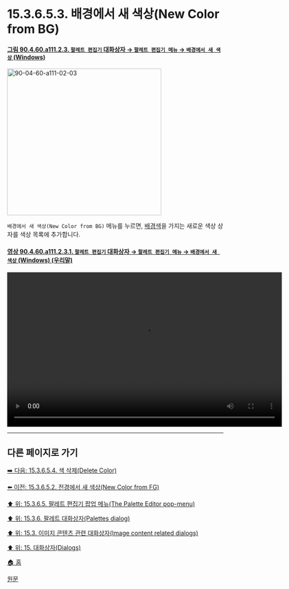 # 15.3.6.5.3. 배경에서 새 색상(New Color from BG)

<a id="90-04-60-a111-02-03"></a>

#### [그림 90.4.60.a111.2.3. `팔레트 편집기` 대화상자 → `팔레트 편집기 메뉴` → `배경에서 새 색상` (Windows)](./90-04-0060-palette_editor.md#90-04-60-a111-02-03)
<img width="359" height="342" alt="90-04-60-a111-02-03" src="https://github.com/user-attachments/assets/75c8d08d-97e9-41ba-bb63-bb469fc994d5" />

`배경에서 새 색상(New Color from BG)` 메뉴를 누르면, [배경색](./19-glossaryx-background_color.md)을 가지는 새로운 색상 상자를 색상 목록에 추가합니다.

<a id="90-04-60-a111-02-03-01"></a>

#### [영상 90.4.60.a111.2.3.1. `팔레트 편집기` 대화상자 → `팔레트 편집기 메뉴` → `배경에서 새 색상` (Windows) (우리말)](./90-04-0060-palette_editor.md#90-04-60-a111-02-03-01)
<video controls="controls" width="640" height="360" src="https://github.com/user-attachments/assets/0d76fcd7-0edc-467b-b267-995a2e801e8c"></video>

***

## 다른 페이지로 가기

[➡️ 다음: 15.3.6.5.4. 색 삭제(Delete Color)](./15-03-06-05-04-delete_color.md)

[⬅️ 이전: 15.3.6.5.2. 전경에서 새 색상(New Color from FG)](./15-03-06-05-02-new_color_from_fg.md)

[⬆️ 위: 15.3.6.5. 팔레트 편집기 팝업 메뉴(The Palette Editor pop-menu)](./15-03-06-05-00-the_palette_editor_pop_menu.md)

[⬆️ 위: 15.3.6. 팔레트 대화상자(Palettes dialog)](./15-03-06-00-palettes-dialog.md)

[⬆️ 위: 15.3. 이미지 콘텐츠 관련 대화상자(Image content related dialogs)](./15-03-00-image-content-related-dialogs.md)

[⬆️ 위: 15. 대화상자(Dialogs)](./15-00-dialogs.md)

[🏠 홈](./00-home.md)

[원문](https://docs.gimp.org/2.10/ko/gimp-palette-dialog.html#gimp-palette-editor-menu)